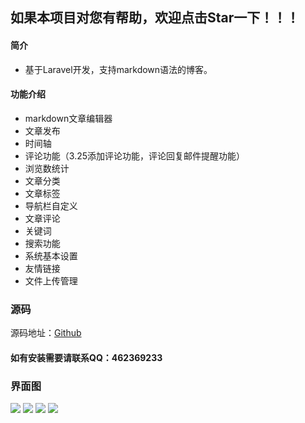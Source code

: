 ## 如果本项目对您有帮助，欢迎点击Star一下！！！

#### 简介
* 基于Laravel开发，支持markdown语法的博客。

#### 功能介绍
* markdown文章编辑器
* 文章发布
* 时间轴
* 评论功能（3.25添加评论功能，评论回复邮件提醒功能）
* 浏览数统计
* 文章分类
* 文章标签
* 导航栏自定义
* 文章评论
* 关键词
* 搜索功能
* 系统基本设置
* 友情链接
* 文件上传管理

### 源码

源码地址：[Github](https://github.com/kesixin/Mamba_Blog)

#### 如有安装需要请联系QQ：462369233

### 界面图


![](https://mamba-blog-images.oss-cn-shanghai.aliyuncs.com/2020-03-06/4d3ce7bb19dec596f99e4dc77f3359b2.png)
![](https://mamba-blog-images.oss-cn-shanghai.aliyuncs.com/2020-03-06/2f2aedd7664ac89e7e2da89e29225a87.png)
![](https://mamba-blog-images.oss-cn-shanghai.aliyuncs.com/2020-03-06/f9f2ef0bd6f643e8d02a9afe60be9575.png)
![](https://mamba-blog-images.oss-cn-shanghai.aliyuncs.com/2020-03-06/265a8b46043c42c3332d3f6bb27a8c20.png)


